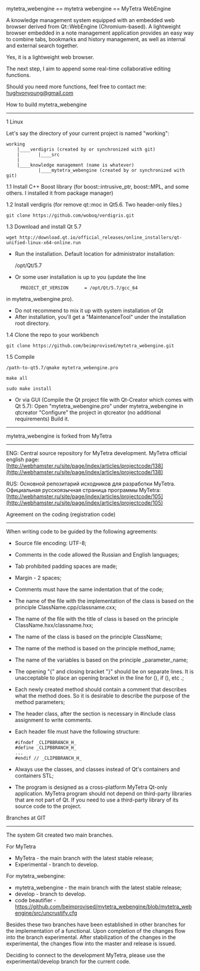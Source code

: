 
mytetra_webengine == mytetra webengine == MyTetra WebEngine

A knowledge management system equipped with an embedded web browser derived from Qt::WebEngine (Chromium-based). A lightweight browser embedded in a note management application provides an easy way to combine tabs, bookmarks and history management, as well as internal and external search together.

Yes, it is a lightweight web browser.

The next step, I aim to append some real-time collaborative editing functions.

Should you need more functions, feel free to contact me: hughvonyoung@gmail.com


How to build mytetra_webengine
_______________________________________________________________________

1 Linux

Let's say the directory of your current project is named "working":

    working
        |____verdigris (created by or synchronized with git)
        |       |____src
        |
        |____knowledge management (name is whatever)
                |____mytetra_webengine (created by or synchronized with git)


1.1 Install C++ Boost library (for boost::intrusive_ptr, boost::MPL, and some others. I installed it from package manager)

1.2 Install verdigris (for remove qt::moc in Qt5.6. Two header-only files.)

    git clone https://github.com/woboq/verdigris.git

1.3 Download and install Qt 5.7

    wget http://download.qt.io/official_releases/online_installers/qt-unified-linux-x64-online.run

* Run the installation. Default location for administrator installation:

    /opt/Qt/5.7

* Or some user installation is up to you (update the line

        PROJECT_QT_VERSION      = /opt/Qt/5.7/gcc_64

in mytetra_webengine.pro).
* Do not recommend to mix it up with system installation of Qt
* After installation, you'll get a "MaintenanceTool" under the installation root directory.

1.4 Clone the repo to your workbench

    git clone https://github.com/beimprovised/mytetra_webengine.git

1.5 Compile

    /path-to-qt5.7/qmake mytetra_webengine.pro

    make all

    sudo make install

* Or via GUI (Compile the Qt project file with Qt-Creator which comes with Qt 5.7):
        Open "mytetra_webengine.pro" under mytetra_webengine in qtcreator
        "Configure" the project in qtcreator (no additional requirements)
        Build it.

_______________________________________________________________________

mytetra_webengine is forked from MyTetra
_______________________________________________________________________

ENG: Central source repository for MyTetra development.
MyTetra official english page: [http://webhamster.ru/site/page/index/articles/projectcode/138](http://webhamster.ru/site/page/index/articles/projectcode/138)

RUS: Основной репозитарий исходников для разработки MyTetra.
Официальная русскоязычная страница программы MyTetra: [http://webhamster.ru/site/page/index/articles/projectcode/105](http://webhamster.ru/site/page/index/articles/projectcode/105)

Agreement on the coding (registration code)
_______________________________________________________________________

When writing code to be guided by the following agreements:

* Source file encoding: UTF-8;
* Comments in the code allowed the Russian and English languages;
* Tab prohibited padding spaces are made;
* Margin - 2 spaces;
* Comments must have the same indentation that of the code;
* The name of the file with the implementation of the class is based on the principle ClassName.cpp/classname.cxx;
* The name of the file with the title of class is based on the principle ClassName.hxx/classname.hxx;
* The name of the class is based on the principle ClassName;
* The name of the method is based on the principle method_name;
* The name of the variables is based on the principle _parameter_name;
* The opening "{" and closing bracket "}" should be on separate lines. It is unacceptable to place an opening bracket in the line for (), if (), etc .;
* Each newly created method should contain a comment that describes what the method does. So it is desirable to describe the purpose of the method parameters;
* The header class, after the section is necessary in #include class assignment to write comments.
* Each header file must have the following structure:

    ```
    #ifndef _CLIPBBRANCH_H_
    #define _CLIPBBRANCH_H_
    ...
    #endif // _CLIPBBRANCH_H_
    ```

* Always use the classes, and classes instead of Qt's containers and containers STL;
* The program is designed as a cross-platform MyTetra Qt-only application. MyTetra program should not depend on third-party libraries that are not part of Qt. If you need to use a third-party library of its source code to the project.

Branches at GIT
_______________________________________________________________________

The system Git created two main branches.

For MyTetra

* MyTetra       - the main branch with the latest stable release;
* Experimental  - branch to develop.

For mytetra_webengine:

* mytetra_webengine - the main branch with the latest stable release;
* develop           - branch to develop.
* code beautifier   - https://github.com/beimprovised/mytetra_webengine/blob/mytetra_webengine/src/uncrustify.cfg

Besides these two branches have been established in other branches for the implementation of a functional. Upon completion of the changes flow into the branch experimental. After stabilization of the changes in the experimental, the changes flow into the master and release is issued.

Deciding to connect to the development MyTetra, please use the experimental/develop branch for the current code.
